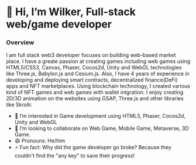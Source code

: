 # 👋 Hi, I’m Wilker, Full-stack web/game developer
### Overview
I am full stack web3 developer focuses on building web-based market place. I have a greate passion at creating games including web games using HTML5/CSS3, Canvas, Phaser, Cocos2d, Unity and WebGL technologies like Three.js, Babylon.js and Cesium.js. 
Also, I have 4 years of experience in developing and deploying smart contracts, decentralized finance(DeFi) apps and NFT marketplaces. Using blockchain technology, I created various kind of NFT games and web games with wallet intgration.
I enjoy creating 2D/3D animation on the websites using GSAP, Three.js and other libraries like Skrollr.

- 👀 I’m interested in Game development using HTML5, Phaser, Cocos2d, Unity and WebGL
- 💞️ I’m looking to collaborate on Web Game, Mobile Game, Metaverse, 3D Game.
- 😄 Pronouns: He/him
- ⚡ Fun fact: Why did the game developer go broke? Because they couldn't find the "any key" to save their progress!

<!---
cryptodev323/cryptodev323 is a ✨ special ✨ repository because its `README.md` (this file) appears on your GitHub profile.
You can click the Preview link to take a look at your changes.
--->
